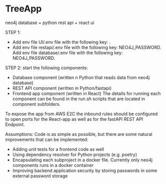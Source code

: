 # TreeApp
neo4j database + python rest api + react ui

STEP 1: 
- Add env file UI/.env file with the following key: .
- Add env file restapi/.env file with the following key: NEO4J_PASSWORD.
  Add env file database/.env file with the following key: NEO4J_PASSWORD.

STEP 2: start the following components:

- Database component (written n Python that reads data from neo4j database)
- REST API component (written in Python/fastapi)
- Frontend app component (written in React)
The details for running each component can be found in the run.sh scripts that are located in component subfolders.

To expose the app from AWS E2C the inbound rules should be configured to open ports for the React-app as well as for the fastAPI REST API Endpoint.

Assumptions: Code is as simple as possible, but there are some natural improvements that can be implemented:

- Adding unit tests for a frontend code as well
- Using dependency resolver for Python projects (e.g. poetry)
- Encapsulating each subproject in a docker file. Currently only neo4j components runs in a docker container
- Improving backend application security by storing passwords in some external password storage
